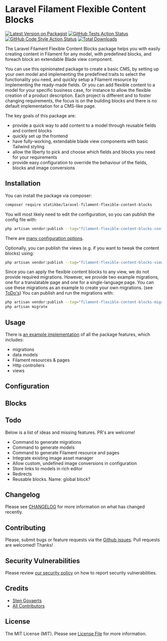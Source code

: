 # Laravel Filament Flexible Content Blocks

[![Latest Version on Packagist](https://img.shields.io/packagist/v/statikbe/laravel-filament-flexible-content-blocks.svg?style=flat-square)](https://packagist.org/packages/statikbe/laravel-filament-flexible-content-blocks)
[![GitHub Tests Action Status](https://img.shields.io/github/actions/workflow/status/statikbe/laravel-filament-flexible-content-blocks/run-tests.yml?branch=main&label=tests&style=flat-square)](https://github.com/statikbe/laravel-filament-flexible-content-blocks/actions?query=workflow%3Arun-tests+branch%3Amain)
[![GitHub Code Style Action Status](https://img.shields.io/github/actions/workflow/status/statikbe/laravel-filament-flexible-content-blocks/fix-php-code-style-issues.yml?branch=main&label=code%20style&style=flat-square)](https://github.com/statikbe/laravel-filament-flexible-content-blocks/actions?query=workflow%3A"Fix+PHP+code+style+issues"+branch%3Amain)
[![Total Downloads](https://img.shields.io/packagist/dt/statikbe/laravel-filament-flexible-content-blocks.svg?style=flat-square)](https://packagist.org/packages/statikbe/laravel-filament-flexible-content-blocks)

The Laravel Filament Flexible Content Blocks package helps you with easily creating content in Filament for any 
model, with predefined blocks, and foreach block an extendable Blade view component. 

You can use this opinionated package to create a basic CMS, by setting up your own model and implementing the predefined traits to 
select the functionality you need, and quickly setup a Filament resource by implementing the ready-made fields. Or you can 
add flexible content to a model for your specific business case, for instance to allow the flexible creation of a 
product description. Each project is different and to foster changing requirements, the focus is on the building blocks and 
there is no default implementation for a CMS-like page.

The key goals of this package are:
- provide a quick way to add content to a model through reusable fields and content blocks
- quickly set up the frontend
- have fully-working, extendable blade view components with basic Tailwind styling 
- allow the liberty to pick and choose which fields and blocks you need for your requirements
- provide easy configuration to override the behaviour of the fields, blocks and image conversions

## Installation

You can install the package via composer:

```bash
composer require statikbe/laravel-filament-flexible-content-blocks
```

You will most likely need to edit the configuration, so you can publish the config file with:

```bash
php artisan vendor:publish --tag="filament-flexible-content-blocks-config"
```

There are [many configuration options](#configuration).

Optionally, you can publish the views (e.g. if you want to tweak the content blocks) using:

```bash
php artisan vendor:publish --tag="filament-flexible-content-blocks-views"
```

Since you can apply the flexible content blocks to any view, we do not provide required migrations. 
However, we provide two example migrations, one for a translatable page and one for a single-language page. 
You can use these migrations as an example to create your own migrations. (see [ToDo's](#todo))
You can publish and run the migrations with:

```bash
php artisan vendor:publish --tag="filament-flexible-content-blocks-migrations"
php artisan migrate
```

## Usage

There is [an example implementation](./example) of all the package features, which includes:
- migrations
- data models
- Filament resources & pages
- Http controllers
- views



## Configuration



## Blocks


## Todo

Below is a list of ideas and missing features. PR's are welcome!

- Command to generate migrations
- Command to generate models
- Command to generate Filament resource and pages
- Integrate existing image asset manager
- Allow custom, undefined image conversions in configuration
- Store links to models in rich editor
- Redirects
- Reusable blocks. Name: global block?

## Changelog

Please see [CHANGELOG](CHANGELOG.md) for more information on what has changed recently.

## Contributing

Please, submit bugs or feature requests via the [Github issues](https://github.com/statikbe/laravel-filament-chained-translation-manager/issues).
Pull requests are welcomed! Thanks!

## Security Vulnerabilities

Please review [our security policy](../../security/policy) on how to report security vulnerabilities.

## Credits

- [Sten Govaerts](https://github.com/sten)
- [All Contributors](../../contributors)

## License

The MIT License (MIT). Please see [License File](LICENSE.md) for more information.
